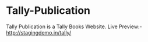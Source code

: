 # Tally-Publication
Tally Publication is a Tally Books Website.
Live Preview:- http://stagingdemo.in/tally/
